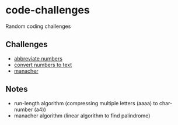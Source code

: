 # code-challenges
Random coding challenges

## Challenges
- [abbreviate numbers](./abbrv-numbers)
- [convert numbers to text](./num-to-text)
- [manacher](./manacher)

## Notes
- run-length algorithm (compressing multiple letters (aaaa) to char-number (a4))
- manacher algorithm (linear algorithm to find palindrome)
